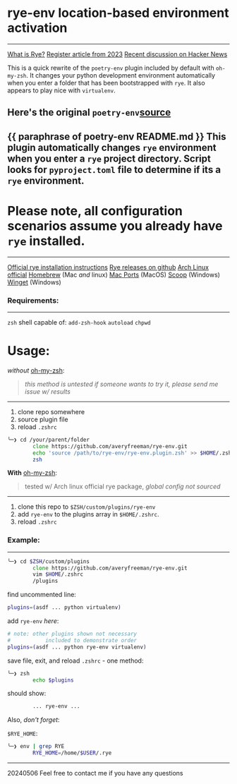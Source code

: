 # rye-env location-based environment activation
---

[What is Rye?](https://rye-up.com/)
[Register article from 2023](https://www.theregister.com/2023/05/04/a_python_tool_called_rye/)
[Recent discussion on Hacker News](https://news.ycombinator.com/item?id=39249005)

This is a quick rewrite of the `poetry-env` plugin included by default with `oh-my-zsh`.
It changes your python development environment automatically when you enter a folder that
has been bootstrapped with `rye`. It also appears to play nice with `virtualenv`. 

Here's the original `poetry-env`[source](https://github.com/ohmyzsh/ohmyzsh/tree/master/plugins/poetry-env)
---
{{ paraphrase of poetry-env README.md }}
This plugin automatically changes `rye` environment when you enter a `rye` project directory.
Script looks for `pyproject.toml` file to determine if its a `rye` environment.
---

# Please note, all configuration scenarios assume you already have `rye` installed.  
---
[Official rye installation instructions](https://rye-up.com/guide/installation/)
[Rye releases on github](https://github.com/astral-sh/rye/releases)
[Arch Linux official](https://archlinux.org/packages/extra/x86_64/rye/)
[Homebrew](https://formulae.brew.sh/formula/rye) (Mac _and_ linux)
[Mac Ports](https://ports.macports.org/port/rye/) (MacOS)
[Scoop](https://scoop.sh/#/apps?q=rye) (Windows)
[Winget](https://winstall.app/apps/Rye.Rye) (Windows)


### Requirements:
---
`zsh` shell capable of:
		`add-zsh-hook`
		`autoload`
		`chpwd`

# Usage:
_without_ [oh-my-zsh](https://github.com/ohmyzsh/ohmyzsh): 
>_this method is untested_
>_if someone wants to try it, please send me issue w/ results_
---
 1. clone repo somewhere
 2. source plugin file 
 3. reload `.zshrc` 
```zsh
╰─❯ cd /your/parent/folder
		clone https://github.com/averyfreeman/rye-env.git
		echo 'source /path/to/rye-env/rye-env.plugin.zsh' >> $HOME/.zshrc
		zsh
```

**With** [oh-my-zsh](https://github.com/ohmyzsh/ohmyzsh): 
>tested w/ Arch linux official rye package, _global config not sourced_
---
 1. clone this repo to `$ZSH/custom/plugins/rye-env`
 2. add `rye-env` to the plugins array in `$HOME/.zshrc`.  
 3. reload `.zshrc`


### Example:
---
```zsh
╰─❯ cd $ZSH/custom/plugins
		clone https://github.com/averyfreeman/rye-env.git
		vim $HOME/.zshrc
		/plugins
```

find uncommented line:
```zsh
plugins=(asdf ... python virtualenv)
```

add `rye-env` _here_:
```zsh
# note: other plugins shown not necessary
# 			included to demonstrate order
plugins=(asdf ... python rye-env virtualenv)
```

save file, exit, and reload `.zshrc` - one method: 
```zsh
╰─❯ zsh
		echo $plugins
```

should show: 
```zsh
		... rye-env ...
```

Also, _don't forget_:

`$RYE_HOME`:
```zsh
╰─❯ env | grep RYE
		RYE_HOME=/home/$USER/.rye
```

--- 
20240506 
Feel free to contact me if you have any questions